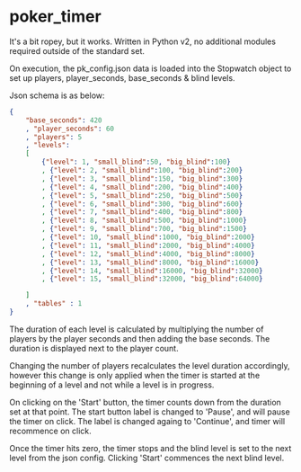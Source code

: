 # poker_timer

It's a bit ropey, but it works.  Written in Python v2, no additional modules required outside of the standard set. 

On execution, the pk_config.json data is loaded into the Stopwatch object to set up players, player_seconds, base_seconds & blind levels.

Json schema is as below:

```json
{
	"base_seconds": 420
	, "player_seconds": 60
	, "players": 5
	, "levels":
	[
		{"level": 1, "small_blind":50, "big_blind":100}
		, {"level": 2, "small_blind":100, "big_blind":200}
		, {"level": 3, "small_blind":150, "big_blind":300}
		, {"level": 4, "small_blind":200, "big_blind":400}
		, {"level": 5, "small_blind":250, "big_blind":500}
		, {"level": 6, "small_blind":300, "big_blind":600}
		, {"level": 7, "small_blind":400, "big_blind":800}
		, {"level": 8, "small_blind":500, "big_blind":1000}
		, {"level": 9, "small_blind":700, "big_blind":1500}	
		, {"level": 10, "small_blind":1000, "big_blind":2000}
		, {"level": 11, "small_blind":2000, "big_blind":4000}
		, {"level": 12, "small_blind":4000, "big_blind":8000}
		, {"level": 13, "small_blind":8000, "big_blind":16000}
		, {"level": 14, "small_blind":16000, "big_blind":32000}
		, {"level": 15, "small_blind":32000, "big_blind":64000}

	]	
	, "tables" : 1
}
```

The duration of each level is calculated by multiplying the number of players by the player seconds and then adding the base seconds.  The duration is displayed next to the player count. 

Changing the number of players recalculates the level duration accordingly, however this change is only applied when the timer is started at the beginning of a level and not while a level is in progress.

On clicking on the 'Start' button, the timer counts down from the duration set at that point.  The start button label is changed to 'Pause', and will pause the timer on click.  The label is changed againg to 'Continue', and timer will recommence on click.

Once the timer hits zero, the timer stops and the blind level is set to the next level from the json config.  Clicking 'Start' commences the next blind level.
